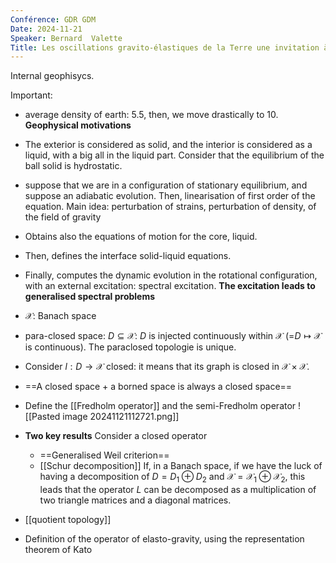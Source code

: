 ```yaml
---
Conférence: GDR GDM
Date: 2024-11-21
Speaker: Bernard  Valette
Title: Les oscillations gravito-élastiques de la Terre une invitation à l'étude d'une classe de problèmes spectraux
---
```

Internal geophisycs.

Important: 
- average density of earth: 5.5, then, we move drastically to 10.
**Geophysical motivations**
- The exterior is considered as solid, and the interior is considered as a liquid, with a big all in the liquid part. Consider that the equilibrium of the ball solid is hydrostatic. 
- suppose that we are in a configuration of stationary equilibrium, and suppose an adiabatic evolution. Then, linearisation of first order of the equation. Main idea: perturbation of strains, perturbation of density, of the field of gravity
- Obtains also the equations of motion for the core, liquid.
- Then, defines the interface solid-liquid equations. 
- Finally, computes the dynamic evolution in the rotational configuration, with an external excitation: spectral excitation.
**The excitation leads to generalised spectral problems**
- $\mathcal{X}$: Banach space
- para-closed space: $D \subseteq \mathcal{X}$: $D$ is injected continuously within $\mathcal{X}$ (=$D\mapsto \mathcal{X}$ is continuous). The paraclosed topologie is unique.
- Consider $l: D\to\mathcal{X}$ closed: it means that its graph is closed in $\mathcal{X}\times \mathcal{X}$. 
- ==A closed space + a borned space is always a closed space==
- Define the [[Fredholm operator]] and the semi-Fredholm operator	![[Pasted image 20241121112721.png]]
- **Two key results** Consider a closed operator
	- ==Generalised Weil criterion==
	- [[Schur decomposition]] If, in a Banach space, if we have the luck of having a decomposition of $D=D_1\oplus D_2$ and $\mathcal{X} = \mathcal{X}_1\oplus\mathcal{X}_2$, this leads that the operator $L$ can be decomposed as a multiplication of two triangle matrices and a diagonal matrices. 
- [[quotient topology]]

- Definition of the operator of elasto-gravity, using the representation theorem of Kato